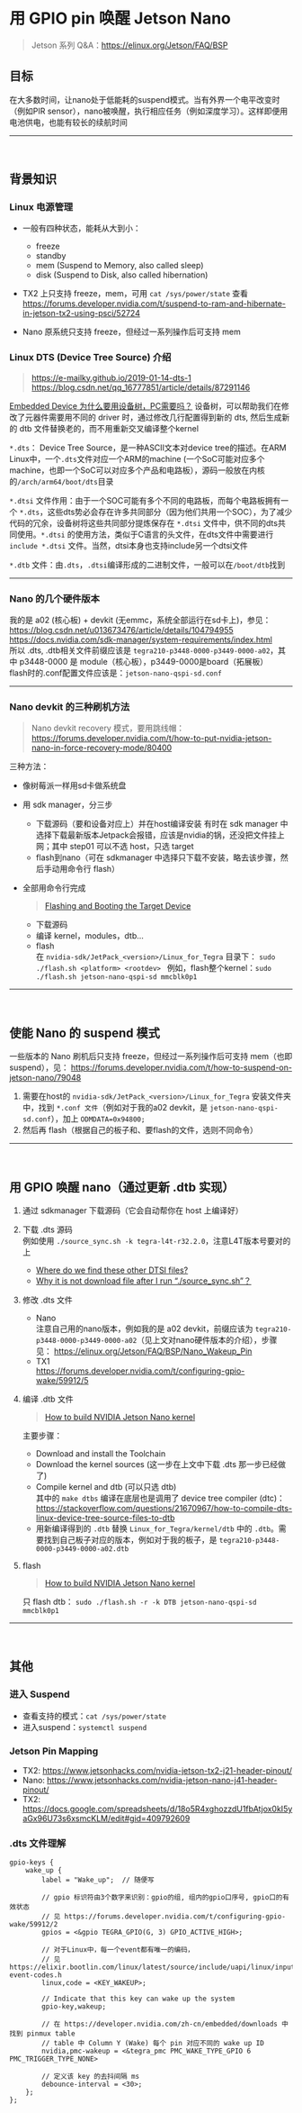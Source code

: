 # 用 GPIO pin 唤醒 Jetson Nano
> Jetson 系列 Q&A：https://elinux.org/Jetson/FAQ/BSP

## 目标
在大多数时间，让nano处于低能耗的suspend模式。当有外界一个电平改变时（例如PIR sensor），nano被唤醒，执行相应任务（例如深度学习）。这样即便用电池供电，也能有较长的续航时间

---
<br>


## 背景知识
### Linux 电源管理
* 一般有四种状态，能耗从大到小：
    * freeze
    * standby
    * mem (Suspend to Memory, also called sleep) 
    * disk (Suspend to Disk, also called hibernation)  

* TX2 上只支持 freeze，mem，可用 `cat /sys/power/state` 查看 
    https://forums.developer.nvidia.com/t/suspend-to-ram-and-hibernate-in-jetson-tx2-using-psci/52724  

* Nano 原系统只支持 freeze，但经过一系列操作后可支持 mem

### Linux DTS (Device Tree Source) 介绍 
> https://e-mailky.github.io/2019-01-14-dts-1  
> https://blog.csdn.net/qq_16777851/article/details/87291146   

[Embedded Device 为什么要用设备树，PC需要吗？](https://unix.stackexchange.com/questions/399619/why-do-embedded-systems-need-device-tree-while-pcs-dont) 设备树，可以帮助我们在修改了元器件需要用不同的 driver 时，通过修改几行配置得到新的 dts, 然后生成新的 dtb 文件替换老的，而不用重新交叉编译整个kernel

`*.dts`： Device Tree Source，是一种ASCII文本对device tree的描述。在ARM Linux中，一个`.dts`文件对应一个ARM的machine  (一个SoC可能对应多个machine，也即一个SoC可以对应多个产品和电路板），源码一般放在内核的`/arch/arm64/boot/dts`目录

`*.dtsi` 文件作用：由于一个SOC可能有多个不同的电路板，而每个电路板拥有一个 `*.dts`，这些dts势必会存在许多共同部分（因为他们共用一个SOC），为了减少代码的冗余，设备树将这些共同部分提炼保存在 `*.dtsi` 文件中，供不同的dts共同使用。`*.dtsi` 的使用方法，类似于C语言的头文件，在dts文件中需要进行 `include *.dtsi` 文件。当然，dtsi本身也支持include另一个dtsi文件

`*.dtb` 文件：由`.dts`，`.dtsi`编译形成的二进制文件，一般可以在`/boot/dtb`找到

---

### Nano 的几个硬件版本
我的是 a02 (核心板) + devkit (无emmc，系统全部运行在sd卡上)，参见：
https://blog.csdn.net/u013673476/article/details/104794955  
https://docs.nvidia.com/sdk-manager/system-requirements/index.html  
所以 .dts, .dtb相关文件前缀应该是 `tegra210-p3448-0000-p3449-0000-a02`，其中 p3448-0000 是 module（核心板），p3449-0000是board（拓展板）  
flash时的.conf配置文件应该是：`jetson-nano-qspi-sd.conf`  

---

### Nano devkit 的三种刷机方法
> Nano devkit recovery 模式，要用跳线帽：https://forums.developer.nvidia.com/t/how-to-put-nvidia-jetson-nano-in-force-recovery-mode/80400  

三种方法：
*  像树莓派一样用sd卡做系统盘
*  用 sdk manager，分三步  
    * 下载源码（要和设备对应上）并在host编译安装
        有时在 sdk manager 中选择下载最新版本Jetpack会报错，应该是nvidia的锅，还没把文件挂上网；其中 step01 可以不选 host，只选 target  
    * flash到nano（可在 sdkmanager 中选择只下载不安装，略去该步骤，然后手动用命令行 flash） 

* 全部用命令行完成
    > [Flashing and Booting the Target Device](
    https://docs.nvidia.com/jetson/archives/l4t-archived/l4t-322/index.html#page/Tegra%2520Linux%2520Driver%2520Package%2520Development%2520Guide%2Fflashing.html%23)   

    * 下载源码
    * 编译 kernel，modules，dtb...
    * flash   
    在 `nvidia-sdk/JetPack_<version>/Linux_for_Tegra` 目录下： `sudo ./flash.sh <platform> <rootdev> ` 例如，flash整个kernel：`sudo ./flash.sh jetson-nano-qspi-sd mmcblk0p1`


---
<br>

## 使能 Nano 的 suspend 模式
一些版本的 Nano 刷机后只支持 freeze，但经过一系列操作后可支持 mem（也即 suspend），见： https://forums.developer.nvidia.com/t/how-to-suspend-on-jetson-nano/79048  

1. 需要在host的 `nvidia-sdk/JetPack_<version>/Linux_for_Tegra` 安装文件夹中，找到 `*.conf 文件`（例如对于我的a02 devkit，是 `jetson-nano-qspi-sd.conf`），加上 `ODMDATA=0x94800;` 
2. 然后再 flash（根据自己的板子和、要flash的文件，选则不同命令）


---
<br>

## 用 GPIO 唤醒 nano（通过更新 .dtb 实现）
1. 通过 sdkmanager 下载源码（它会自动帮你在 host 上编译好）

1.  下载 .dts 源码  
例如使用 `./source_sync.sh -k tegra-l4t-r32.2.0`，注意L4T版本号要对的上  
    * [Where do we find these other DTSI files?](https://forums.developer.nvidia.com/t/where-do-we-find-these-other-dtsi-files/77905)
    * [Why it is not download file after I run “./source_sync.sh”？](https://forums.developer.nvidia.com/t/why-it-is-not-download-file-after-i-run-source-sync-sh-at-tx2-r32-2/81266)

1. 修改 .dts 文件
    * Nano   
    注意自己用的nano版本，例如我的是 a02 devkit，前缀应该为 `tegra210-p3448-0000-p3449-0000-a02`（见上文对nano硬件版本的介绍），步骤见：
    https://elinux.org/Jetson/FAQ/BSP/Nano_Wakeup_Pin
    * TX1   
    https://forums.developer.nvidia.com/t/configuring-gpio-wake/59912/5

1. 编译 .dtb 文件
    > [How to build NVIDIA Jetson Nano kernel](https://developer.ridgerun.com/wiki/index.php?title=Jetson_Nano/Development/Building_the_Kernel_from_Source)  

    主要步骤：
    * Download and install the Toolchain
    * Download the kernel sources (这一步在上文中下载 .dts 那一步已经做了)
    * Compile kernel and dtb (可以只选 dtb)  
    其中的 `make dtbs` 编译在底层也是调用了 device tree compiler (dtc)： https://stackoverflow.com/questions/21670967/how-to-compile-dts-linux-device-tree-source-files-to-dtb   
    * 用新编译得到的 `.dtb` 替换 `Linux_for_Tegra/kernel/dtb` 中的 `.dtb`。需要找到自己板子对应的版本，例如对于我的板子，是 `tegra210-p3448-0000-p3449-0000-a02.dtb`

1. flash  
    > [How to build NVIDIA Jetson Nano kernel](https://developer.ridgerun.com/wiki/index.php?title=Jetson_Nano/Development/Building_the_Kernel_from_Source)

    只 flash dtb： `sudo ./flash.sh -r -k DTB jetson-nano-qspi-sd mmcblk0p1
`

---
<br>

## 其他
### 进入 Suspend
* 查看支持的模式：`cat /sys/power/state`  
* 进入suspend：`systemctl suspend `

### Jetson Pin Mapping
* TX2:  https://www.jetsonhacks.com/nvidia-jetson-tx2-j21-header-pinout/  
* Nano: https://www.jetsonhacks.com/nvidia-jetson-nano-j41-header-pinout/  
* TX2: https://docs.google.com/spreadsheets/d/18o5R4xghozzdU1fbAtjox0kI5yaGx96U73s6xsmcKLM/edit#gid=409792609
 
### .dts 文件理解
``` dts
gpio-keys {
    wake_up {
        label = "Wake_up";	// 随便写

        // gpio 标识符由3个数字来识别：gpio的组, 组内的gpio口序号, gpio口的有效状态
        // 见 https://forums.developer.nvidia.com/t/configuring-gpio-wake/59912/2
        gpios = <&gpio TEGRA_GPIO(G, 3) GPIO_ACTIVE_HIGH>;
        
        // 对于Linux中，每一个event都有唯一的编码，
        // 见 https://elixir.bootlin.com/linux/latest/source/include/uapi/linux/input-event-codes.h 
        linux,code = <KEY_WAKEUP>; 

        // Indicate that this key can wake up the system
        gpio-key,wakeup;

        // 在 https://developer.nvidia.com/zh-cn/embedded/downloads 中找到 pinmux table 
        // table 中 Column Y (Wake) 每个 pin 对应不同的 wake up ID 
        nvidia,pmc-wakeup = <&tegra_pmc PMC_WAKE_TYPE_GPIO 6 PMC_TRIGGER_TYPE_NONE>
        
        // 定义该 key 的去抖间隔 ms
        debounce-interval = <30>;  
    };
};
```
